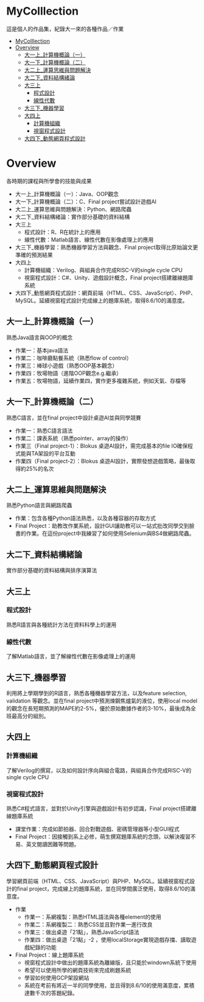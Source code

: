 # MyColllection
這是個人的作品集，紀錄大一來的各種作品／作業

- [MyColllection](#mycolllection)
- [Overview](#overview)
  - [大一上\_計算機概論（一）](#大一上_計算機概論一)
  - [大一下\_計算機概論（二）](#大一下_計算機概論二)
  - [大二上\_運算思維與問題解決](#大二上_運算思維與問題解決)
  - [大二下\_資料結構緒論](#大二下_資料結構緒論)
  - [大三上](#大三上)
    - [程式設計](#程式設計)
    - [線性代數](#線性代數)
  - [大三下\_機器學習](#大三下_機器學習)
  - [大四上](#大四上)
    - [計算機組織](#計算機組織)
    - [視窗程式設計](#視窗程式設計)
  - [大四下\_動態網頁程式設計](#大四下_動態網頁程式設計)




# Overview
各時期的課程與所學會的技能與成果
- 大一上_計算機概論（一）：Java、OOP觀念
- 大一下_計算機概論（二）：C、Final project嘗試設計遊戲AI
- 大二上_運算思維與問題解決：Python、網路爬蟲
- 大二下_資料結構緒論：實作部分基礎的資料結構
- 大三上
  - 程式設計：R、R在統計上的應用
  - 線性代數：Matlab語言、線性代數在影像處理上的應用
- 大三下_機器學習：熟悉機器學習方法與觀念、Final project取得比原始論文更準確的預測結果
- 大四上
  - 計算機組織：Verilog、與組員合作完成RISC-V的single cycle CPU
  - 視窗程式設計：C#、Unity、遊戲設計概念，Final project搭建離線題庫系統
- 大四下_動態網頁程式設計：網頁前端（HTML、CSS、JavaScript）、PHP、MySQL。延續視窗程式設計完成線上的題庫系統，取得8.6/10的滿意度。


## 大一上_計算機概論（一）
熟悉Java語言與OOP的概念
- 作業一：基本java語法
- 作業二：咖啡廳點餐系統（熟悉flow of control）
- 作業三：棒球小遊戲（熟悉OOP基本觀念）
- 作業四：牧場物語（進階OOP觀念e.g.繼承）
- 作業五：牧場物語，延續作業四，實作更多複雜系統，例如天氣、存檔等
## 大一下_計算機概論（二）
熟悉C語言，並在final project中設計桌遊AI並與同學競賽
- 作業一：熟悉C語言語法
- 作業二：課表系統（熟悉pointer、array的操作）
- 作業三（Final project-1）：Blokus 桌遊AI設計，需完成基本的file IO確保程式能與TA架設的平台互動
- 作業四（Final project-2）：Blokus 桌遊AI設計，實際發想遊戲策略，最後取得約25%的名次
## 大二上_運算思維與問題解決
熟悉Python語言與網路爬蟲
- 作業：包含各種Python語法熟悉，以及各種容器的存取方式
- Final Project：助教改作業系統，設計GUI讓助教可以一站式批改同學交到臉書的作業。在這份project中我練習了如何使用Selenium與BS4做網路爬蟲。
## 大二下_資料結構緒論
實作部分基礎的資料結構與排序演算法
## 大三上
### 程式設計
熟悉R語言與各種統計方法在資料科學上的運用
### 線性代數
了解Matlab語言，並了解線性代數在影像處理上的運用
## 大三下_機器學習
利用將上學期學到的R語言，熟悉各種機器學習方法，以及feature selection, validation 等觀念。並在final project中預測煉鋼焦爐氣的液位，使用local model的觀念在長短期預測的MAPE約2-5%，優於原始數據作者的3-10%，最後成為全班最高分的組別。
## 大四上
### 計算機組織
了解Verilog的撰寫，以及如何設計序向與組合電路，與組員合作完成RISC-V的single cycle CPU
### 視窗程式設計
熟悉C#程式語言，並對於Unity引擎與遊戲設計有初步認識，Final project搭建離線題庫系統
- 課堂作業：完成如節拍器、回合對戰遊戲、密碼管理器等小型GUI程式
- Final Project：因接觸到系上必修，萌生撰寫題庫系統的念頭，以解決複習不易、英文閱讀困難等問題。
## 大四下_動態網頁程式設計
學習網頁前端（HTML、CSS、JavaScript）與PHP、MySQL。延續視窗程式設計的final project，完成線上的題庫系統，並在同學間廣泛使用，取得8.6/10的滿意度。
- 作業
  - 作業一：系網複製：熟悉HTML語法與各種element的使用
  - 作業二：系網複製二：熟悉CSS並且對作業一進行改良
  - 作業三：做出桌遊「21點」，熟悉JavaScript語法
  - 作業四：做出桌遊「21點」-2 ，使用localStorage實現遊戲存擋、讀取遊戲紀錄的功能
- Final Project：線上題庫系統
  - 視窗程式設計中做出的題庫系統為離線版，且只能於windown系統下使用
  - 希望可以使用所學的網頁技術來完成刷題系統
  - 學習如何使用GCP架設網站
  - 系統在考前有將近一半的同學使用，並且得到8.6/10的使用滿意度，累積達數千次的答題紀錄。